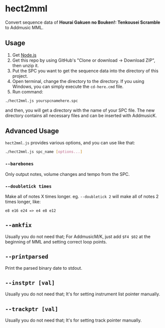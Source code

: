 # hect2mml

Convert sequence data of **Hourai Gakuen no Bouken!: Tenkousei Scramble** to Addmusic MML.

## Usage

1. Get [Node.js](https://nodejs.org)
2. Get this repo by using GitHub's "Clone or download -> Download ZIP", then unzip it.
3. Put the SPC you want to get the sequence data into the directory of this project.
3. Open terminal, change the directory to the directory. If you using Windows, you can simply execute the `cd-here.cmd` file.
4. Run command:

```bash
./hect2mml.js yourspcnamehere.spc
```

and then, you will get a directory with the name of your SPC file. The new directory contains all necessary files and can be inserted with AddmusicK.

## Advanced Usage

`hect2mml.js` provides various options, and you can use like that:

```bash
./hect2mml.js spc_name [options...]
```

### `--barebones`

Only output notes, volume changes and tempo from the SPC.

### `--doubletick times`

Make all of notes X times longer. eg. `--doubletick 2` will make all of notes 2 times longer, like:

```none
e8 e16 e24 => e4 e8 e12
```

## `--amkfix`

Usually you do not need that; For AddmusicM/K, just add `$F4 $02` at the beginning of MML and setting correct loop points.

## `--printparsed`

Print the parsed binary date to stdout.

## `--instptr [val]`

Usually you do not need that; It's for setting instrument list pointer manually.

## `--trackptr [val]`

Usually you do not need that; It's for setting track pointer manually.